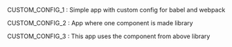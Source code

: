 CUSTOM_CONFIG_1 : Simple app with custom config for babel and webpack

CUSTOM_CONFIG_2 : App where one component is made library

CUSTOM_CONFIG_3 : This app uses the component from above library